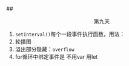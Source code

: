 ##<center>第九天</center>
1. `setInterval()`每个一段事件执行函数，用法：
2. 轮播图
3. 溢出部分隐藏：`overflow`
4. for循环中绑定事件是 不用var 用let
